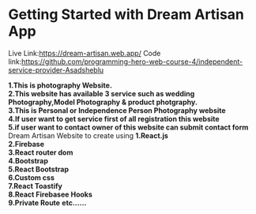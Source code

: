 # Getting Started with Dream Artisan App

Live Link:https://dream-artisan.web.app/ 
Code link:https://github.com/programming-hero-web-course-4/independent-service-provider-Asadsheblu



**1.This is photography Website.** 
<br/>
**2.This website has available 3 service such as wedding Photography,Model Photography & product photgraphy.**
<br/>
**3.This is Personal or Independence Person Photography website**
<br />
**4.If user want to get service first of all registration this website**
<br>
**5.if user want to contact owner of this website can submit contact form**
Dream Artisan Website to create using 
**1.React.js**
<br>
**2.Firebase**
<br>
**3.React router dom**
<br>
**4.Bootstrap**
<br>
**5.React Bootstrap**
<br>
**6.Custom css**
<br>
**7.React Toastify**
<br>
**8.React Firebasee Hooks**
<br>
**9.Private Route**
**etc......**